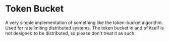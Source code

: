 # Token Bucket

A very simple implementation of something like the token-bucket algorithm. Used for ratelimiting distributed systems. The token bucket in and of itself is not designed to be distributed, so please don't treat it as such. 